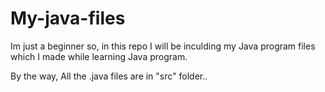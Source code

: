 # My-java-files
Im just a beginner so, in this repo I will be inculding my Java program files which I made while learning Java program.

By the way, All the .java files are in "src" folder..
